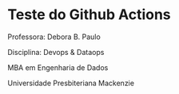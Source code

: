 # Teste do Github Actions 

Professora: Debora B. Paulo

Disciplina: Devops & Dataops

MBA em Engenharia de Dados

Universidade Presbiteriana Mackenzie
